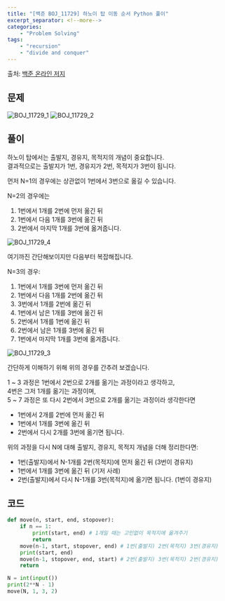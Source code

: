 ```yaml
---
title: "[백준 BOJ_11729] 하노이 탑 이동 순서 Python 풀이"
excerpt_separator: <!--more-->
categories: 
    - "Problem Solving"
tags: 
    - "recursion"
    - "divide and conquer"
---
```

출처: [백준 온라인 저지](https://www.acmicpc.net/problem/11729)

## 문제
![BOJ_11729_1](https://user-images.githubusercontent.com/59808674/114320220-f16b6100-9b4f-11eb-917f-d72383c7240c.PNG)
![BOJ_11729_2](https://user-images.githubusercontent.com/59808674/114320221-f203f780-9b4f-11eb-9fb6-31b1d2d5157a.PNG) 

## 풀이
하노이 탑에서는 출발지, 경유지, 목적지의 개념이 중요합니다.  
결과적으로는 출발지가 1번, 경유지가 2번, 목적지가 3번이 됩니다.  

먼저 N=1의 경우에는 상관없이 1번에서 3번으로 옮길 수 있습니다.  

N=2의 경우에는
 1. 1번에서 1개를 2번에 먼저 옮긴 뒤 
 2. 1번에서 다음 1개를 3번에 옮긴 뒤
 3. 2번에서 마지막 1개를 3번에 옮겨줍니다.

 ![BOJ_11729_4](https://user-images.githubusercontent.com/59808674/114346370-52ba2100-9b9e-11eb-9b02-56ab7d2cf02e.PNG)

여기까진 간단해보이지만 다음부터 복잡해집니다.

N=3의 경우:
 1. 1번에서 1개를 3번에 먼저 옮긴 뒤
 2. 1번에서 다음 1개를 2번에 옮긴 뒤
 3. 3번에서 1개를 2번에 옮긴 뒤
 4. 1번에서 남은 1개를 3번에 옮긴 뒤
 5. 2번에서 1개를 1번에 옮긴 뒤
 6. 2번에서 남은 1개를 3번에 옮긴 뒤
 7. 1번에서 마지막 1개를 3번에 옮겨줍니다.

![BOJ_11729_3](https://user-images.githubusercontent.com/59808674/114344444-cf4b0080-9b9a-11eb-9b7c-f86f7ec3aa3d.PNG)

간단하게 이해하기 위해 위의 경우를 간추려 보겠습니다.  

1 ~ 3 과정은 1번에서 2번으로 2개를 옮기는 과정이라고 생각하고,  
4번은 그저 1개를 옮기는 과정이며,  
5 ~ 7 과정은 또 다시 2번에서 3번으로 2개를 옮기는 과정이라 생각한다면  
 - 1번에서 2개를 2번에 먼저 옮긴 뒤
 - 1번에서 1개를 3번에 옮긴 뒤
 - 2번에서 다시 2개를 3번에 옮기면 됩니다.

위의 과정을 다시 N에 대해 출발지, 경유지, 목적지 개념을 더해 정리한다면:
 - 1번(출발지)에서 N-1개를 2번(목적지)에 먼저 옮긴 뒤 (3번이 경유지)
 - 1번에서 1개를 3번에 옮긴 뒤 (기저 사례)
 - 2번(출발지)에서 다시 N-1개를 3번(목적지)에 옮기면 됩니다. (1번이 경유지)

## 코드
```python
def move(n, start, end, stopover):
    if n == 1:
        print(start, end) # 1개일 때는 고민없이 목적지에 옮겨주기
        return
    move(n-1, start, stopover, end) # 1번(출발지) 2번(목적지) 3번(경유지)
    print(start, end)
    move(n-1, stopover, end, start) # 2번(출발지) 3번(목적지) 2번(경유지)
    return

N = int(input())
print(2**N - 1)
move(N, 1, 3, 2)
```